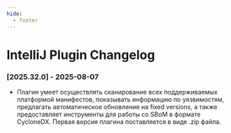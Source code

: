 ```yaml
---
hide:
  - footer
---
```


# IntelliJ Plugin Changelog

### [2025.32.0] - 2025-08-07

- Плагин умеет осуществлять сканирование всех поддерживаемых платформой манифестов, показывать информацию по уязвимостям, предлагать автоматическое обновление на fixed versions, а также предоставляет инструменты для работы со SBoM в формате CycloneDX. Первая версия плагина поставляется в виде .zip файла.

